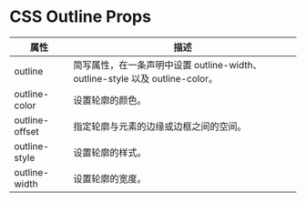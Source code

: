 # CSS Outline Props

属性|描述
-|-
outline|简写属性，在一条声明中设置 outline-width、outline-style 以及 outline-color。
outline-color|设置轮廓的颜色。
outline-offset|指定轮廓与元素的边缘或边框之间的空间。
outline-style|设置轮廓的样式。
outline-width|设置轮廓的宽度。